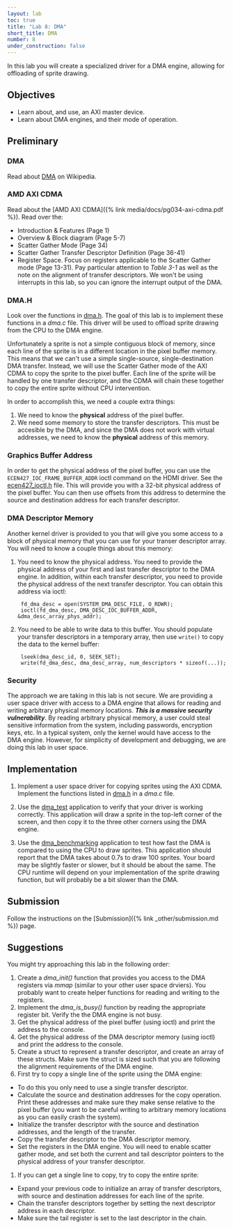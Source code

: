 ```yaml
---
layout: lab
toc: true
title: "Lab 8: DMA"
short_title: DMA
number: 8
under_construction: false
---
```


In this lab you will create a specialized driver for a DMA engine, allowing for offloading of sprite drawing.

## Objectives
* Learn about, and use, an AXI master device.
* Learn about DMA engines, and their mode of operation.

## Preliminary

### DMA
Read about [DMA](https://en.wikipedia.org/wiki/Direct_memory_access) on Wikipedia.

### AMD AXI CDMA
Read about the [AMD AXI CDMA]({% link media/docs/pg034-axi-cdma.pdf %}).  Read over the:
* Introduction & Features (Page 1)
* Overview & Block diagram (Page 5-7)
* Scatter Gather Mode (Page 34)
* Scatter Gather Transfer Descriptor Definition (Page 36-41)
* Register Space.  Focus on registers applicable to the Scatter Gather mode (Page 13-31).  Pay particular attention to *Table 3-1* as well as the note on the alignment of transfer descriptors.  We won't be using interrupts in this lab, so you can ignore the interrupt output of the DMA.

### DMA.H
Look over the functions in [dma.h](https://github.com/byu-cpe/ecen427_student/blob/main/userspace/drivers/dma/dma.h).  The goal of this lab is to implement these functions in a *dma.c* file.  This driver will be used to offload sprite drawing from the CPU to the DMA engine.

Unfortunately a sprite is not a simple contiguous block of memory, since each line of the sprite is in a different location in the pixel buffer memory.  This means that we can't use a simple single-source, single-destination DMA transfer.  Instead, we will use the Scatter Gather mode of the AXI CDMA to copy the sprite to the pixel buffer.  Each line of the sprite will be handled by one transfer descriptor, and the CDMA will chain these together to copy the entire sprite without CPU intervention.

In order to accomplish this, we need a couple extra things:
1. We need to know the **physical** address of the pixel buffer.  
1. We need some memory to store the transfer descriptors.  This must be accesible by the DMA, and since the DMA does not work with virtual addresses, we need to know the **physical** address of this memory.  

### Graphics Buffer Address
In order to get the physical address of the pixel buffer, you can use the `ECEN427_IOC_FRAME_BUFFER_ADDR` ioctl command on the HDMI driver.  See the [ecen427_ioctl.h](https://github.com/byu-cpe/ecen427_student/blob/main/kernel/hdmi_ctrl/ecen427_ioctl.h) file.  This will provide you with a 32-bit physical address of the pixel buffer.  You can then use offsets from this address to determine the source and destination address for each transfer descriptor.

### DMA Descriptor Memory
Another kernel driver is provided to you that will give you some access to a block of physical memory that you can use for your transer descriptor array.  You will need to know a couple things about this memory:
1. You need to know the physical address.  You need to provide the physical address of your first and last transfer descriptor to the DMA engine.  In addition, within each transfer descriptor, you need to provide the physical address of the next transfer descriptor.  You can obtain this address via ioctl:

        fd_dma_desc = open(SYSTEM_DMA_DESC_FILE, O_RDWR);
        ioctl(fd_dma_desc, DMA_DESC_IOC_BUFFER_ADDR, &dma_desc_array_phys_addr);


1. You need to be able to write data to this buffer.  You should populate your transfer descriptors in a temporary array, then use `write()` to copy the data to the kernel buffer:

        lseek(dma_desc_id, 0, SEEK_SET);
        write(fd_dma_desc, dma_desc_array, num_descriptors * sizeof(...));

### Security
The approach we are taking in this lab is not secure.  We are providing a user space driver with access to a DMA engine that allows for reading and writing arbitrary physical memory locations.  _**This is a massive security vulnerability**_.  By reading arbitrary physical memory, a user could steal sensitive information from the system, including passwords, encryption keys, etc.  In a typical system, only the kernel would have access to the DMA engine.  However, for simplicity of development and debugging, we are doing this lab in user space.  


## Implementation

1. Implement a user space driver for copying sprites using the AXI CDMA.  Implement the functions listed in [dma.h](https://github.com/byu-cpe/ecen427_student/blob/main/userspace/drivers/dma/dma.h) in a *dma.c* file.

1. Use the [dma_test](https://github.com/byu-cpe/ecen427_student/tree/main/userspace/apps/dma_test) application to verify that your driver is working correctly.  This application will draw a sprite in the top-left corner of the screen, and then copy it to the three other corners using the DMA engine.  

1. Use the [dma_benchmarking](https://github.com/byu-cpe/ecen427_student/tree/main/userspace/apps/dma_benchmarking) application to test how fast the DMA is compared to using the CPU to draw sprites.  This application should report that the DMA takes about 0.7s to draw 100 sprites.  Your board may be slightly faster or slower, but it should be about the same.  The CPU runtime will depend on your implementation of the sprite drawing function, but will probably be a bit slower than the DMA.  

## Submission
Follow the instructions on the [Submission]({% link _other/submission.md %}) page.

## Suggestions

You might try approaching this lab in the following order:
1. Create a *dma_init()* function that provides you access to the DMA registers via *mmap* (similar to your other user space drviers).  You probably want to create helper functions for reading and writing to the registers.
1. Implement the *dma_is_busy()* function by reading the appropriate register bit.  Verify the the DMA engine is not busy.
1. Get the physical address of the pixel buffer (using ioctl) and print the address to the console.
1. Get the physical address of the DMA descriptor memory (using ioctl) and print the address to the console.
1. Create a struct to represent a transfer descriptor, and create an array of these structs.  Make sure the struct is sized such that you are following the alignment requirements of the DMA engine.
1. First try to copy a single line of the sprite using the DMA engine:
  * To do this you only need to use a single transfer descriptor.
  * Calculate the source and destination addresses for the copy operation.  Print these addresses and make sure they make sense relative to the pixel buffer (you want to be careful writing to arbitrary memory locations as you can easily crash the system).  
  * Initialize the transfer descriptor with the source and destination addresses, and the length of the transfer.
  * Copy the transfer descriptor to the DMA descriptor memory.
  * Set the registers in the DMA engine.  You will need to enable scatter gather mode, and set both the current and tail descriptor pointers to the physical address of your transfer descriptor.
1. If you can get a single line to copy, try to copy the entire sprite:
  * Expand your previous code to initialize an array of transfer descriptors, with source and destination addresses for each line of the sprite.
  * Chain the transfer descriptors together by setting the next descriptor address in each descriptor.
  * Make sure the tail register is set to the last descriptor in the chain.